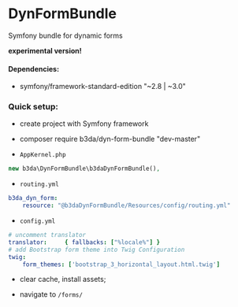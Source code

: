 # DynFormBundle

Symfony bundle for dynamic forms

__experimental version!__


#### Dependencies:

* symfony/framework-standard-edition "~2.8 | ~3.0"


### Quick setup:

* create project with Symfony framework

* composer require b3da/dyn-form-bundle "dev-master"

* `AppKernel.php`
```php
new b3da\DynFormBundle\b3daDynFormBundle(),
```

* `routing.yml`
```yml
b3da_dyn_form:
    resource: "@b3daDynFormBundle/Resources/config/routing.yml"
```

* `config.yml`
```yml
# uncomment translator
translator:     { fallbacks: ["%locale%"] }
# add Bootstrap form theme into Twig Configuration
twig:
    form_themes: ['bootstrap_3_horizontal_layout.html.twig']
```

* clear cache, install assets;

* navigate to `/forms/`